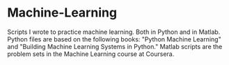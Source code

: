 # Machine-Learning
Scripts I wrote to practice machine learning. Both in Python and in Matlab.
Python files are based on the following books: "Python Machine Learning" and "Building Machine Learning Systems in Python."
Matlab scripts are the problem sets in the Machine Learning course at Coursera.
